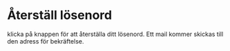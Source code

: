 
# Återställ lösenord

klicka på knappen för att återställa ditt lösenord. Ett mail kommer skickas till den adress för bekräftelse.